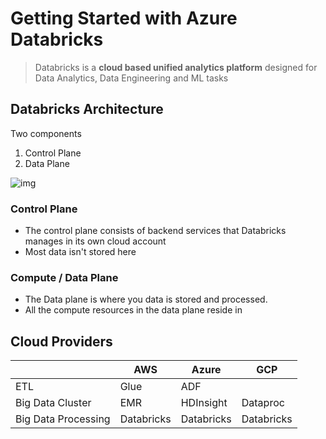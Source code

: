 # Getting Started with Azure Databricks

> Databricks is a **cloud based unified analytics platform** designed for Data Analytics, Data Engineering and ML tasks

## Databricks Architecture

Two components

1. Control Plane
2. Data Plane

![img](https://lh7-rt.googleusercontent.com/docsz/AD_4nXc7X3_4UNaDk1BC_j8dgva6Si8RvPZYfN64VBR26B_RVeA1NM_ZqrcXCajXY2g_0Hh2sBvYlSX2K4yG0RTWTO4yKTWJenScP7gzih25fdMPiRAEGag3gaLPKTAEf0NK-vf9qvVK1AWE0MNH3zbx41_NZNk?key=aJiAWgzYP3udRlKejSDPqw)



### Control Plane

* The control plane consists of backend services that Databricks manages in its own cloud account
* Most data isn't stored here

### Compute / Data Plane

* The Data plane is where you data is stored and processed.
* All the compute resources in the data plane reside in 

## Cloud Providers

|                     | AWS        | Azure      | GCP        |
| ------------------- | ---------- | ---------- | ---------- |
| ETL                 | Glue       | ADF        |            |
| Big Data Cluster    | EMR        | HDInsight  | Dataproc   |
| Big Data Processing | Databricks | Databricks | Databricks |

